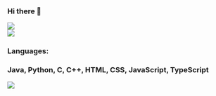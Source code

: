 ### Hi there 👋

<!--
![Cameron's GitHub Stats](https://github-readme-stats.vercel.app/api?username=cam-arch&hide=stars&show_icons=true&theme=dark&count_private=true)
-->

<div>
  <a align="center" href="https://github.com/cam-arch?tab=followers">
    <img src="https://img.shields.io/github/followers/cam-arch?label=Follow%20%40cam-arch&style=social" />
  </a>
  <br/>
  <a align="center" href="https://www.linkedin.com/in/cameronarchibold/">
    <img src="https://img.shields.io/badge/LinkedIn-blue?style=flat&logo=linkedin&labelColor=blue" />
  </a>
  <br/>
</div>

### Languages:
### Java, Python, C, C++, HTML, CSS, JavaScript, TypeScript

<img src="https://github-readme-stats.vercel.app/api?username=zluvsand&show_icons=true"/>
<!--
**cam-arch/cam-arch** is a ✨ _special_ ✨ repository because its `README.md` (this file) appears on your GitHub profile.

Here are some ideas to get you started:

- 🔭 I’m currently working on ...
- 🌱 I’m currently learning ...
- 👯 I’m looking to collaborate on ...
- 🤔 I’m looking for help with ...
- 💬 Ask me about ...
- 📫 How to reach me: ...
- 😄 Pronouns: ...
- ⚡ Fun fact: ...
-->
